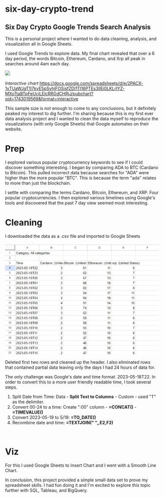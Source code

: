 # six-day-crypto-trend
## Six Day Crypto Google Trends Search Analysis ##

This is a personal project where I wanted to do data cleaning, analysis, and visualization all in Google Sheets.

I used Google Trends to explore data. My final chart revealed that over a 6 day period, the words Bitcoin, Ethereum, Cardano, and Xrp all peak in searches around 4am each day.

![](https://docs.google.com/spreadsheets/d/e/2PACX-1vTUaWJqT1l7kvE5pSyhjFOSisfZDI1Tl16PTEs3llEi0LKLrIYZ-MXoTtaBTpFeUcjLElcRRGdCHRjJ/pubchart?oid=1743019569&format=image)

*Interactive chart* https://docs.google.com/spreadsheets/d/e/2PACX-1vTUaWJqT1l7kvE5pSyhjFOSisfZDI1Tl16PTEs3llEi0LKLrIYZ-MXoTtaBTpFeUcjLElcRRGdCHRjJ/pubchart?oid=1743019569&format=interactive

This sample size is not enough to come to any conclusions, but it definitely peaked my interest to dig further. I'm sharing because this is my first ever data analysis project and I wanted to clean the data myself to reproduce the visualizations (with only Google Sheets) that Google automates on their website.

# Prep #
I explored various popular cryptocurrency keywords to see if I could discover something interesting. I began by comparing ADA to BTC (Cardano to Bitcoin). This pulled incorrect data because searches for "ADA" were higher than the more popular "BTC". This is because the term "ada" relates to more than just the blockchain.

I settle with comparing the terms Cardano, Bitcoin, Ethereum, and XRP. Four popular cryptocurrencies. I then explored various timelines using Google's tools and discovered that the past 7 day view seemed most interesting.

# Cleaning #
I downloaded the data as a .csv file and imported to Google Sheets

![](https://github.com/JonathanEdwardLee/six-day-crypto-trend/blob/main/01Screenshot%202023-05-26%20180130.jpg)

Deleted first two rows and cleaned up the header. I also eliminated rows that contained partial data leaving only the days I had 24 hours of data for.

The only challenge was Google's date and time format. 2023-05-18T22. In order to convert this to a more user friendly readable time, I took several steps.

1. Split Date from Time: Data - **Split Text to Columns** - Custom - used "T" as the delimiter.
2. Convert 00-24 to a time: Create ":00" column - **=CONCAT()** - **=TIMEVALUE()**
3. Convert 2023-05-19 to 5/19: **=TO_DATE()**
4. Recombine date and time: **=TEXTJOIN(" ",,E2,F2)**

![]()

# Viz #
For this I used Google Sheets to Insert Chart and I went with a Smooth Line Chart.

In conclusion, this project provided a simple small data set to prove my spreadsheet skills. I had fun doing it and I'm excited to explore this topic further with SQL, Tableau, and BigQuery.

